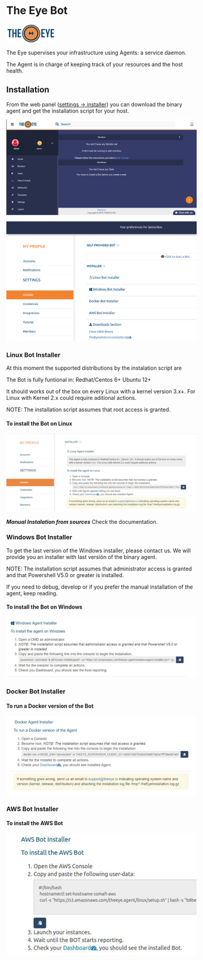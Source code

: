 # The Eye Bot

[![theeye.io](../../images/logo-theeye-theOeye-logo2.png)](https://theeye.io/en/index.html)

The Eye supervises your infrastructure using Agents: a service daemon.

The Agent is in charge of keeping track of your resources and the host health.

## Installation

From the web panel ([settings -> installer](https://app.theeye.io/dashboard#installer)) you can download the binary agent and get the installation script for your host.

![settings](../../images/Settings.jpg)


![full list for install](../../images/TheEye-Agent-Full-list.jpg)


### Linux Bot Installer

At this moment the supported distributions by the instalation script are

The Bot is fully funtional in:
    Redhat/Centos 6+
    Ubuntu 12+

It should works out of the box on every Linux with a kernel version 3.x+. For Linux with Kernel 2.x could require aditional actions.

NOTE: The installation script assumes that root access is granted.

#### To install the Bot on Linux

![linux install](../../images/TheEye-Agent-Linux-Install.jpg)

***Manual Instalation from sources***
Check the documentation.

### Windows Bot Installer

To get the last version of the Windows installer, please contact us. We will provide you an installer with last versión of the binary agent.

NOTE: The installation script assumes that administrator access is granted and that Powershell V5.0 or greater is installed.

If you need to debug, develop or if you prefer the manual installation of the agent, keep reading.

#### To install the Bot on Windows

![windows install](../../images/TheEye-Agent-Windows-Install.jpg)

### Docker Bot Installer

#### To run a Docker version of the Bot

![docker install](../../images/TheEye-Agent-Docker-Install.jpg)

### AWS Bot Installer

#### To install the AWS Bot

![AWS install](../../images/TheEye-Agent-AWS-Install.jpg)
